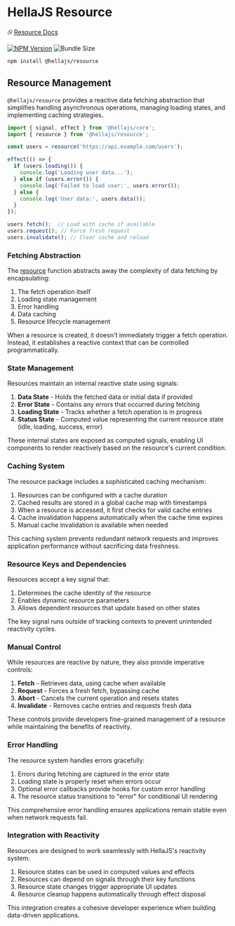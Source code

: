 # HellaJS Resource

⮺ [Resource Docs](https://hellajs.com/packages/resource/resource)

[![NPM Version](https://img.shields.io/npm/v/@hellajs/resource)](https://www.npmjs.com/package/@hellajs/resource)
![Bundle Size](https://deno.bundlejs.com/badge?q=@hellajs/resource@0.14.0&treeshake=[*])


```bash
npm install @hellajs/resource
```

## Resource Management

`@hellajs/resource` provides a reactive data fetching abstraction that simplifies handling asynchronous operations, managing loading states, and implementing caching strategies.

```ts
import { signal, effect } from '@hellajs/core';
import { resource } from '@hellajs/resource';

const users = resource('https://api.example.com/users');

effect(() => {
  if (users.loading()) {
    console.log('Loading user data...');
  } else if (users.error()) {
    console.log('Failed to load user:', users.error());
  } else {
    console.log('User data:', users.data());
  }
});

users.fetch();  // Load with cache if available
users.request(); // Force fresh request
users.invalidate(); // Clear cache and reload
```

### Fetching Abstraction

The [resource](https://www.hellajs.com/packages/resource/resource/) function abstracts away the complexity of data fetching by encapsulating:

1. The fetch operation itself
2. Loading state management
3. Error handling
4. Data caching
5. Resource lifecycle management

When a resource is created, it doesn't immediately trigger a fetch operation. Instead, it establishes a reactive context that can be controlled programmatically.

### State Management

Resources maintain an internal reactive state using signals:

1. **Data State** - Holds the fetched data or initial data if provided
2. **Error State** - Contains any errors that occurred during fetching
3. **Loading State** - Tracks whether a fetch operation is in progress
4. **Status State** - Computed value representing the current resource state (idle, loading, success, error)

These internal states are exposed as computed signals, enabling UI components to render reactively based on the resource's current condition.

### Caching System

The resource package includes a sophisticated caching mechanism:

1. Resources can be configured with a cache duration
2. Cached results are stored in a global cache map with timestamps
3. When a resource is accessed, it first checks for valid cache entries
4. Cache invalidation happens automatically when the cache time expires
5. Manual cache invalidation is available when needed

This caching system prevents redundant network requests and improves application performance without sacrificing data freshness.

### Resource Keys and Dependencies

Resources accept a key signal that:

1. Determines the cache identity of the resource
2. Enables dynamic resource parameters
3. Allows dependent resources that update based on other states

The key signal runs outside of tracking contexts to prevent unintended reactivity cycles.

### Manual Control

While resources are reactive by nature, they also provide imperative controls:

1. **Fetch** - Retrieves data, using cache when available
2. **Request** - Forces a fresh fetch, bypassing cache
3. **Abort** - Cancels the current operation and resets states
4. **Invalidate** - Removes cache entries and requests fresh data

These controls provide developers fine-grained management of a resource while maintaining the benefits of reactivity.

### Error Handling

The resource system handles errors gracefully:

1. Errors during fetching are captured in the error state
2. Loading state is properly reset when errors occur
3. Optional error callbacks provide hooks for custom error handling
4. The resource status transitions to "error" for conditional UI rendering

This comprehensive error handling ensures applications remain stable even when network requests fail.

### Integration with Reactivity

Resources are designed to work seamlessly with HellaJS's reactivity system:

1. Resource states can be used in computed values and effects
2. Resources can depend on signals through their key functions
3. Resource state changes trigger appropriate UI updates
4. Resource cleanup happens automatically through effect disposal

This integration creates a cohesive developer experience when building data-driven applications.
